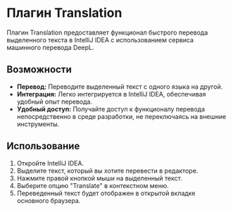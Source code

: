 # Плагин Translation

Плагин Translation предоставляет функционал быстрого перевода выделенного текста в IntelliJ IDEA с использованием сервиса машинного перевода DeepL.

## Возможности

- **Перевод:** Переводите выделенный текст с одного языка на другой.
- **Интеграция:** Легко интегрируется в IntelliJ IDEA, обеспечивая удобный опыт перевода.
- **Удобный доступ:** Получайте доступ к функционалу перевода непосредственно в среде разработки, не переключаясь на внешние инструменты.

## Использование

1. Откройте IntelliJ IDEA.
2. Выделите текст, который вы хотите перевести в редакторе.
3. Нажмите правой кнопкой мыши на выделенный текст.
4. Выберите опцию "Translate" в контекстном меню.
5. Переведенный текст будет отображен в открытой вкладке основного браузера.
